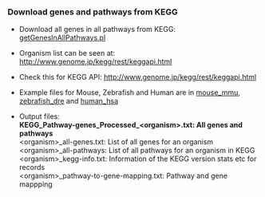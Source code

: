 ### Download genes and pathways from KEGG

* Download all genes in all pathways from KEGG: [getGenesInAllPathways.pl](getGenesInAllPathways.pl)

* Organism list can be seen at: http://www.genome.jp/kegg/rest/keggapi.html

* Check this for KEGG API: http://www.genome.jp/kegg/rest/keggapi.html

* Example files for Mouse, Zebrafish and Human are in [mouse_mmu](/mouse_mmu), [zebrafish_dre](zebrafish_dre) and [human_hsa](human_hsa)

* Output files:   
  **KEGG_Pathway-genes_Processed_\<organism\>.txt: All genes and pathways**   
  \<organism\>_all-genes.txt: List of all genes for an organism   
  \<organism\>_all-pathways: List of all pathways for an organism in KEGG   
  \<organism\>_kegg-info.txt: Information of the KEGG version stats etc for records   
  \<organism\>_pathway-to-gene-mapping.txt: Pathway and gene mappping              



